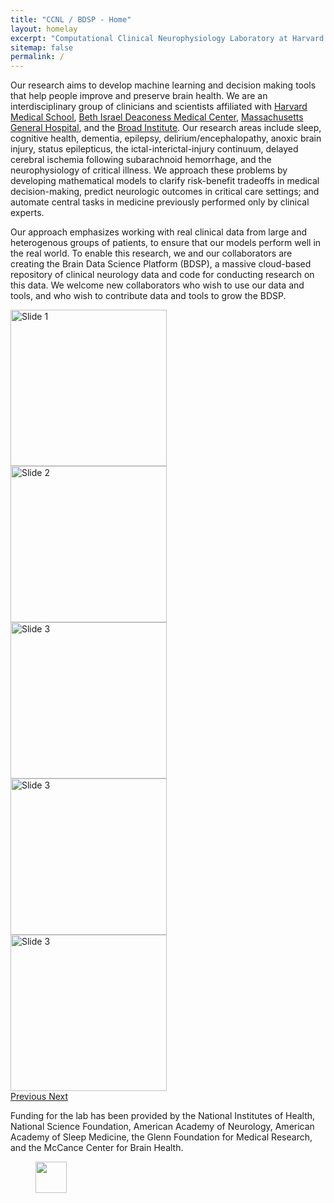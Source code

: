 ```yaml
---
title: "CCNL / BDSP - Home"
layout: homelay
excerpt: "Computational Clinical Neurophysiology Laboratory at Harvard Medical School."
sitemap: false
permalink: /
---
```


Our research aims to develop machine learning and decision making tools that help people improve and preserve brain health. We are an interdisciplinary group of clinicians and scientists affiliated with [Harvard Medical School](https://hms.harvard.edu/), [Beth Israel Deaconess Medical Center](https://www.bidmc.org/), [Massachusetts General Hospital](https://www.massgeneral.org/), and the [Broad Institute](https://www.broadinstitute.org/). Our research areas include sleep, cognitive health, dementia, epilepsy, delirium/encephalopathy, anoxic brain injury, status epilepticus, the ictal-interictal-injury continuum, delayed cerebral ischemia following subarachnoid hemorrhage, and the neurophysiology of critical illness. We approach these problems by developing mathematical models to clarify risk-benefit tradeoffs in medical decision-making, predict neurologic outcomes in critical care settings; and automate central tasks in medicine previously performed only by clinical experts. 

Our approach emphasizes working with real clinical data from large and heterogenous groups of patients, to ensure that our models perform well in the real world. To enable this research, we and our collaborators are creating the Brain Data Science Platform (BDSP), a massive cloud-based repository of clinical neurology data and code for conducting research on this data. We welcome new collaborators who wish to use our data and tools, and who wish to contribute data and tools to grow the BDSP. 

<div markdown="0" id="carousel" class="carousel slide" data-ride="carousel" data-interval="4000" data-pause="hover" >
    <!-- Menu -->
<!--     <ol class="carousel-indicators">
        <li data-target="#carousel" data-slide-to="0" class="active" style="height: 50px"></li>
        <li data-target="#carousel" data-slide-to="1" style="height: 50px"></li>
        <li data-target="#carousel" data-slide-to="2" style="height: 50px"></li>
        <p>test test test</p>
    </ol> -->

<div class="carousel-inner" markdown="0">
    <div class="item active">
        <img src="{{ site.url }}{{ site.baseurl }}/images/slider7001400/ProtoEEG_layout_newscreenshot.jpg" alt="Slide 1" style="height: 250px !important" />
    </div>
    <div class="item">
        <img src="{{ site.url }}{{ site.baseurl }}/images/slider7001400/bdsp_bdc_spectrogram_image.png" alt="Slide 2" style="height: 250px !important" />
    </div>
    <div class="item">
        <img src="{{ site.url }}{{ site.baseurl }}/images/slider7001400/plotprroc_v5.jpg" alt="Slide 3" style="height: 250px !important" />
    </div>
    <div class="item">
        <img src="{{ site.url }}{{ site.baseurl }}/images/slider7001400/cdac_pig.png" alt="Slide 3" style="height: 250px !important" />
    </div>
    <div class="item">
        <img src="{{ site.url }}{{ site.baseurl }}/images/slider7001400/bobbyFig.png" alt="Slide 3" style="height: 250px !important" />
    </div>
</div>
  <a class="left carousel-control" href="#carousel" role="button" data-slide="prev">
    <span class="glyphicon glyphicon-chevron-left" aria-hidden="true"></span>
    <span class="sr-only">Previous</span>
  </a>
  <a class="right carousel-control" href="#carousel" role="button" data-slide="next">
    <span class="glyphicon glyphicon-chevron-right" aria-hidden="true"></span>
    <span class="sr-only">Next</span>
  </a>
</div>

Funding for the lab has been provided by the National Institutes of Health, National Science Foundation, American Academy of Neurology, American Academy of Sleep Medicine, the Glenn Foundation for Medical Research, and the McCance Center for Brain Health. 

<figure class="fourth">
  <img src="{{ site.url }}{{ site.baseurl }}/images/logopic/website_logos.jpg" style="height: 50px">
</figure>

